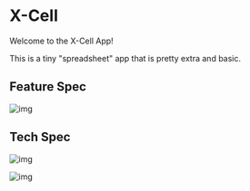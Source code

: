 # X-Cell

Welcome to the X-Cell App!

This is a tiny "spreadsheet" app that is pretty extra and basic.

## Feature Spec

![img](http://i.imgur.com/FK38VUZh.jpg)

## Tech Spec

![img](http://i.imgur.com/b0iih0Cl.jpg)

![img](http://i.imgur.com/9DBgLu31.jpg)

